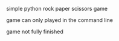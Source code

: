 simple python rock paper scissors game

game can only played in the command line


game not fully finished
